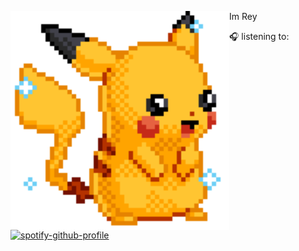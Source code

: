 <img align="left" width="350" src="https://github.com/grace-cie/grace-cie/blob/main/pickachushiny.gif"></a> Im Rey<br><samp>
<!--   👩🏼‍💻 i work on [rygel.biz](https://rygel.biz) <br> 
  🌱 I’m currently learning ...  <br>
  🔭 I’m currently working on myself <br> -->
  🎧 listening to: <br></samp>
[![spotify-github-profile](https://spotify-github-profile.vercel.app/api/view?uid=22thftxib35zraloo4ct2unwa&cover_image=true&theme=novatorem)](https://github.com/kittinan/spotify-github-profile) <br>
<!-- ![](https://img.shields.io/badge/-Nodejs-43853d?style=flat-square&logo=Node.js&logoColor=white)
![](https://img.shields.io/badge/-JavaScript-e5cd0c?style=flat-square&logo=JavaScript&labelColor=f7df1e&logoColor=000) <br>
![](https://img.shields.io/badge/-TypeScript-3178C6?style=flat-square&logo=TypeScript&logoColor=white&color=blue)
![](https://img.shields.io/badge/-Vue.js-29beb0?style=flat-square&logo=vue.js&labelColor=ffffff&color=4FC08D) <br>
![](https://img.shields.io/badge/-React-29beb0?style=flat-square&logo=React&labelColor=ffffff&color=61DAFB)
![](https://img.shields.io/badge/-NPM-CB3837?style=flat-square&logo=npm&logoColor=white) <br>
![](https://img.shields.io/badge/-MySQL-white?style=flat-square&logo=MySQL&logoColor=white&color=fff&labelColor=4479A1)
![](https://img.shields.io/badge/-Php-4479A1?style=flat-square&logo=Php&logoColor=white&color=fff&labelColor=4479A1) <br>
<br> -->
<!-- ## :yellow_heart: 𝗦𝘁𝗮𝘁𝘀

![github stats](https://github-readme-stats.vercel.app/api?username=grace-cie&show_icons=true&theme=onedark)

<img src="https://github-readme-stats.vercel.app/api/top-langs/?username=grace-cie&layout=compact&theme=onedark" /> -->

<!--<br><br><br><br><br><br><br><br><br>-->

<!-- <samp><img src="https://img.icons8.com/color/2x/facebook.png" width="23">  find me on facebook [yamo.rey](https://www.facebook.com/yamo.rey) 💭 -->


<!--
**grace-cie/grace-cie** is a ✨ _special_ ✨ repository because its `README.md` (this file) appears on your GitHub profile.



Here are some ideas to get you started:

- 🔭 I’m currently working on ...
- 🌱 I’m currently learning ...
- 👯 I’m looking to collaborate on ...
- 🤔 I’m looking for help with ...
- 💬 Ask me about ...
- 📫 How to reach me: ...
- 😄 Pronouns: ...
- ⚡ Fun fact: ...
-->
